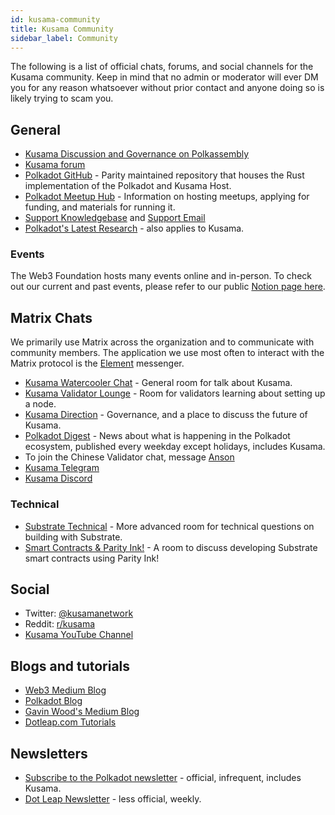 ```yaml
---
id: kusama-community
title: Kusama Community
sidebar_label: Community
---
```


The following is a list of official chats, forums, and social channels for the Kusama community.
Keep in mind that no admin or moderator will ever DM you for any reason whatsoever without prior
contact and anyone doing so is likely trying to scam you.

## General

- [Kusama Discussion and Governance on Polkassembly](https://kusama.polkassembly.io/)
- [Kusama forum](https://forum.kusama.network/)
- [Polkadot GitHub](https://github.com/paritytech/polkadot/) - Parity maintained repository that
  houses the Rust implementation of the Polkadot and Kusama Host.
- [Polkadot Meetup Hub](https://www.notion.so/web3foundation/Polkadot-Meetup-Hub-4511c156770e4ba9936386d8be5fe5be) -
  Information on hosting meetups, applying for funding, and materials for running it.
- [Support Knowledgebase](https://support.polkadot.network/support/home) and
  [Support Email](mailto:support@polkadot.network)
- [Polkadot's Latest Research](https://research.web3.foundation/en/latest/polkadot/) - also applies
  to Kusama.

### Events

The Web3 Foundation hosts many events online and in-person. To check out our current and past
events, please refer to our public
[Notion page here](https://www.notion.so/Public-Events-Database-fdd2df4c29d04818a5dd403e2b85920d).

## Matrix Chats

We primarily use Matrix across the organization and to communicate with community members. The
application we use most often to interact with the Matrix protocol is the
[Element](https://app.element.io) messenger.

- [Kusama Watercooler Chat](https://app.element.io/#/room/%23kusamawatercooler:polkadot.builders) -
  General room for talk about Kusama.
- [Kusama Validator Lounge](https://app.element.io/#/room/!LhjZccBOqFNYKLdmbb:polkadot.builders?via=matrix.parity.io&via=matrix.org&via=web3.foundation) -
  Room for validators learning about setting up a node.
- [Kusama Direction](https://app.element.io/#/room/!QXMnIJzxlnVrvRzhUA:matrix.parity.io?via=matrix.parity.io&via=matrix.org&via=web3.foundation) -
  Governance, and a place to discuss the future of Kusama.
- [Polkadot Digest](https://matrix.to/#/!vMpYyTkvjXcevxSdsQ:web3.foundation) - News about what is
  happening in the Polkadot ecosystem, published every weekday except holidays, includes Kusama.
- To join the Chinese Validator chat, message
  [Anson](https://raw.githubusercontent.com/kusamanetwork/userguide/master/chinese-language-validators-wechat.png?token=ABIBK6VM3MAOKWE43GM3JHC5G3ARG)
- [Kusama Telegram](https://t.me/kusamanetworkofficial)
- [Kusama Discord](https://discord.gg/JSJcRwz8fp)

### Technical

- [Substrate Technical](https://app.element.io/#/room/#substrate-technical:matrix.org) - More
  advanced room for technical questions on building with Substrate.
- [Smart Contracts & Parity Ink!](https://app.element.io/#/room/!tYUCYdSvSYPMjWNDDD:matrix.parity.io?via=matrix.parity.io&via=matrix.org&via=web3.foundation) -
  A room to discuss developing Substrate smart contracts using Parity Ink!

## Social

- Twitter: [@kusamanetwork](https://twitter.com/kusamanetwork)
- Reddit: [r/kusama](https://reddit.com/r/kusama)
- [Kusama YouTube Channel](http://youtube.com/c/kusamanetwork)

## Blogs and tutorials

- [Web3 Medium Blog](https://medium.com/@web3)
- [Polkadot Blog](https://polkadot.network/blog/)
- [Gavin Wood's Medium Blog](https://medium.com/@gavofyork)
- [Dotleap.com Tutorials](https://dotleap.com)

## Newsletters

- [Subscribe to the Polkadot newsletter](https://share.hsforms.com/1LL1CBwiASxC5pJUYZAiDVw4752a) -
  official, infrequent, includes Kusama.
- [Dot Leap Newsletter](https://dotleap.substack.com/) - less official, weekly.
